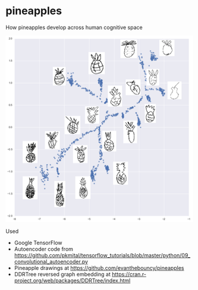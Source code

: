 # pineapples
How pineapples develop across human cognitive space

![Pineapple development](https://raw.githubusercontent.com/bdo311/pineapples/master/hierarchy.png)

Used
* Google TensorFlow 
* Autoencoder code from https://github.com/pkmital/tensorflow_tutorials/blob/master/python/09_convolutional_autoencoder.py
* Pineapple drawings at https://github.com/evanthebouncy/pineapples
* DDRTree reversed graph embedding at https://cran.r-project.org/web/packages/DDRTree/index.html
